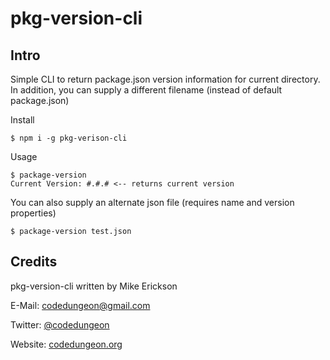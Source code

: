 # pkg-version-cli

## Intro
Simple CLI to return package.json version information for current directory. In addition, you can supply a different filename (instead of default package.json)


Install

```
$ npm i -g pkg-verison-cli
```

Usage

```
$ package-version
Current Version: #.#.# <-- returns current version
```

You can also supply an alternate json file (requires name and version properties)

```
$ package-version test.json
```

## Credits

pkg-version-cli written by Mike Erickson

E-Mail: [codedungeon@gmail.com](mailto:codedungeon@gmail.com)

Twitter: [@codedungeon](http://twitter.com/codedungeon)

Website: [codedungeon.org](http://codedungeon.org)
